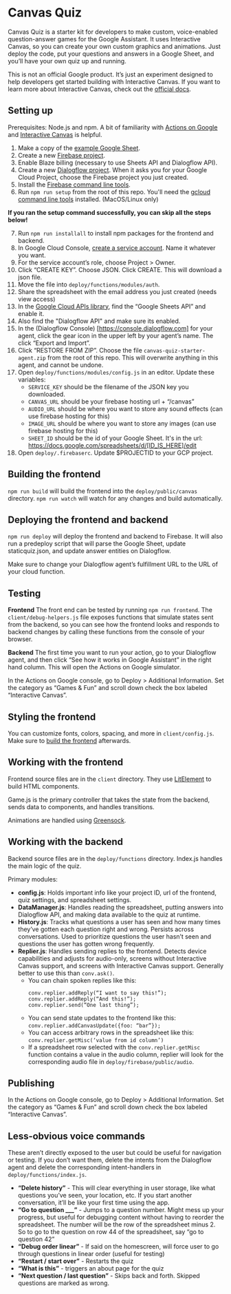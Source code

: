 # Canvas Quiz

Canvas Quiz is a starter kit for developers to make custom, voice-enabled question-answer games for the Google Assistant. It uses Interactive Canvas, so you can create your own custom graphics and animations. Just deploy the code, put your questions and answers in a Google Sheet, and you’ll have your own quiz up and running.

This is not an official Google product. It’s just an experiment designed to help developers get started building with Interactive Canvas. If you want to learn more about Interactive Canvas, check out the [official docs](https://developers.google.com/actions/interactivecanvas/).

## Setting up

Prerequisites: Node.js and npm. A bit of familiarity with [Actions on Google](https://developers.google.com/actions/conversational/overview) and [Interactive Canvas](https://developers.google.com/actions/interactivecanvas/) is helpful.

1. Make a copy of the [example Google Sheet](https://docs.google.com/spreadsheets/d/1Nk6ZedoaNutKK4aJb1mD_MsKOdyUwFBeay_6cVOplBk/edit).
2. Create a new [Firebase project](https://console.firebase.google.com/).
3. Enable Blaze billing (necessary to use Sheets API and Dialogflow API).
4. Create a new [Dialogflow project](https://console.dialogflow.com). When it asks you for your Google Cloud Project, choose the Firebase project you just created.
5. Install the [Firebase command line tools](https://firebase.google.com/docs/cli).
6. Run `npm run setup` from the root of this repo. You'll need the [gcloud command line tools](https://cloud.google.com/sdk/) installed. (MacOS/Linux only)

**If you ran the setup command successfully, you can skip all the steps below!**

7. Run `npm run installall` to install npm packages for the frontend and backend.
8. In Google Cloud Console, [create a service account](https://console.cloud.google.com/iam-admin/serviceaccounts). Name it whatever you want.
9. For the service account’s role, choose Project > Owner.
10. Click “CREATE KEY”. Choose JSON. Click CREATE. This will download a json file.
11. Move the file into `deploy/functions/modules/auth`.
12. Share the spreadsheet with the email address you just created (needs view access)
13. In the [Google Cloud APIs library](https://console.cloud.google.com/apis/library), find the “Google Sheets API” and enable it.
14. Also find the "Dialogflow API" and make sure its enabled.
15. In the (Dialogflow Console) [https://console.dialogflow.com] for your agent, click the gear icon in the upper left by your agent’s name.  The click “Export and Import”.
16. Click “RESTORE FROM ZIP”. Choose the file `canvas-quiz-starter-agent.zip` from the root of this repo. This will overwrite anything in this agent, and cannot be undone.
17. Open `deploy/functions/modules/config.js` in an editor. Update these variables:
    - `SERVICE_KEY` should be the filename of the JSON key you downloaded.
    - `CANVAS_URL` should be your firebase hosting url + “/canvas”
    - `AUDIO_URL` should be where you want to store any sound effects (can use firebase hosting for this)
    - `IMAGE_URL` should be where you want to store any images (can use firebase hosting for this)
    - `SHEET_ID` should be the id of your Google Sheet. It's in the url: https://docs.google.com/spreadsheets/d/[ID_IS_HERE]/edit
18. Open `deploy/.firebaserc`. Update $PROJECTID to your GCP project.

## Building the frontend
`npm run build` will build the frontend into the `deploy/public/canvas` directory.
`npm run watch` will watch for any changes and build automatically.

## Deploying the frontend and backend
`npm run deploy` will deploy the frontend and backend to Firebase. It will also run a predeploy script that will parse the Google Sheet, update staticquiz.json, and update answer entities on Dialogflow.

Make sure to change your Dialogflow agent’s fulfillment URL to the URL of your cloud function.

## Testing

**Frontend**
The front end can be tested by running `npm run frontend`. The `client/debug-helpers.js` file exposes functions that simulate states sent from the backend, so you can see how the frontend looks and responds to backend changes by calling these functions from the console of your browser.

**Backend**
The first time you want to run your action, go to your Dialogflow agent, and then click “See how it works in Google Assistant” in the right hand column. This will open the Actions on Google simulator.

In the Actions on Google console, go to Deploy > Additional Information. Set the category as “Games & Fun” and scroll down check the box labeled “Interactive Canvas”.

## Styling the frontend
You can customize fonts, colors, spacing, and more in `client/config.js`.
Make sure to [build the frontend](#building-the-frontend) afterwards.

## Working with the frontend
Frontend source files are in the `client` directory. They use [LitElement](https://lit-element.polymer-project.org/) to build HTML components.

Game.js is the primary controller that takes the state from the backend, sends data to components, and handles transitions.

Animations are handled using [Greensock](https://greensock.com/).

## Working with the backend
Backend source files are in the `deploy/functions` directory. Index.js handles the main logic of the quiz. 

Primary modules:
- **config.js**: Holds important info like your project ID, url of the frontend, quiz settings, and spreadsheet settings.
- **DataManager.js**: Handles reading the spreadsheet, putting answers into Dialogflow API, and making data available to the quiz at runtime.
- **History.js**:  Tracks what questions a user has seen and how many times they’ve gotten each question right and wrong. Persists across conversations. Used to prioritize questions the user hasn’t seen and questions the user has gotten wrong frequently.
- **Replier.js**: Handles sending replies to the frontend. Detects device capabilities and adjusts for audio-only, screens without Interactive Canvas support, and screens with Interactive Canvas support. Generally better to use this than `conv.ask()`.
    - You can chain spoken replies like this:
        ```
        conv.replier.addReply(“I want to say this!”);
        conv.replier.addReply(“And this!”);
        conv.replier.send(“One last thing”);
        ```
    - You can send state updates to the frontend like this: 
        `conv.replier.addCanvasUpdate({foo: “bar”});`
    - You can access arbitrary rows in the spreadsheet like this: 
        `conv.replier.getMisc(‘value from id column’)`
    - If a spreadsheet row selected with the `conv.replier.getMisc` function contains a value in the audio column, replier will look for the corresponding audio file in `deploy/firebase/public/audio`.

## Publishing
In the Actions on Google console, go to Deploy > Additional Information. Set the category as “Games & Fun” and scroll down check the box labeled “Interactive Canvas”.

## Less-obvious voice commands
These aren’t directly exposed to the user but could be useful for navigation or testing. If you don’t want them, delete the intents from the Dialogflow agent and delete the corresponding intent-handlers in `deploy/functions/index.js`.

- **“Delete history”** - This will clear everything in user storage, like what questions you’ve seen, your location, etc. If you start another conversation, it’ll be like your first time using the app.
- **“Go to question ___”** - Jumps to a question number. Might mess up your progress, but useful for debugging content without having to reorder the spreadsheet. The number will be the row of the spreadsheet minus 2. So to go to the question on row 44 of the spreadsheet, say “go to question 42”
- **“Debug order linear”** - If said on the homescreen, will force user to go through questions in linear order (useful for testing)
- **“Restart / start over”** - Restarts the quiz
- **“What is this”** - triggers an about page for the quiz
- **“Next question / last question”** - Skips back and forth. Skipped questions are marked as wrong.



